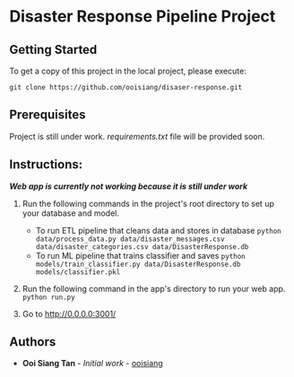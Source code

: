 # Disaster Response Pipeline Project

## Getting Started

To get a copy of this project in the local project, please execute:
```
git clone https://github.com/ooisiang/disaser-response.git 
```

## Prerequisites

Project is still under work. _requirements.txt_ file will be provided soon.

## Instructions:
_**Web app is currently not working because it is still under work**_
1. Run the following commands in the project's root directory to set up your database and model.

    - To run ETL pipeline that cleans data and stores in database
        `python data/process_data.py data/disaster_messages.csv data/disaster_categories.csv data/DisasterResponse.db`
    - To run ML pipeline that trains classifier and saves
        `python models/train_classifier.py data/DisasterResponse.db models/classifier.pkl`

2. Run the following command in the app's directory to run your web app.
    `python run.py`

3. Go to http://0.0.0.0:3001/

## Authors

* **Ooi Siang Tan** - *Initial work* - [ooisiang](https://github.com/ooisiang)